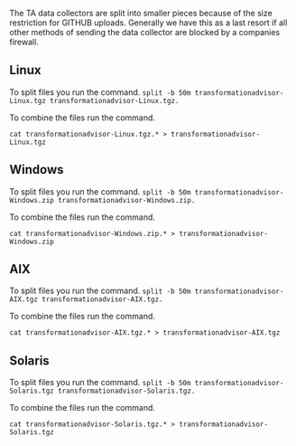 The TA data collectors are split into smaller pieces because of the size restriction for GITHUB uploads. 
Generally we have this as a last resort if all other methods of sending the data collector are blocked by a companies firewall. 


Linux
---
To split files you run the command. 
`split -b 50m transformationadvisor-Linux.tgz transformationadvisor-Linux.tgz.`
  
To combine the files run the command. 

`cat transformationadvisor-Linux.tgz.* > transformationadvisor-Linux.tgz`


Windows
---

To split files you run the command. 
`split -b 50m transformationadvisor-Windows.zip transformationadvisor-Windows.zip.`
  
To combine the files run the command. 

`cat transformationadvisor-Windows.zip.* > transformationadvisor-Windows.zip`


AIX
---
To split files you run the command. 
`split -b 50m transformationadvisor-AIX.tgz transformationadvisor-AIX.tgz.`
  
To combine the files run the command. 

`cat transformationadvisor-AIX.tgz.* > transformationadvisor-AIX.tgz`


Solaris
---
To split files you run the command. 
`split -b 50m transformationadvisor-Solaris.tgz transformationadvisor-Solaris.tgz.`
  
To combine the files run the command. 

`cat transformationadvisor-Solaris.tgz.* > transformationadvisor-Solaris.tgz`

